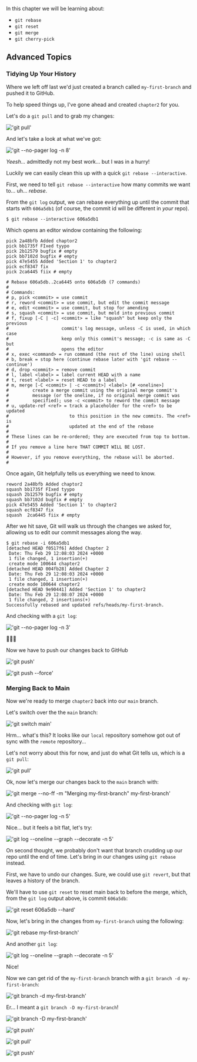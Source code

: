 <!--
  <<< Author notes: Step 1 >>>
  Choose 3-5 steps for your course.
  The first step is always the hardest, so pick something easy!
  Link to docs.github.com for further explanations.
  Encourage users to open new tabs for steps!
-->

In this chapter we will be learning about:

* `git rebase`
* `git reset`
* `git merge`
* `git cherry-pick`

## Advanced Topics

### Tidying Up Your History

Where we left off last we'd just created a branch called `my-first-branch` and pushed it to GitHub.

To help speed things up, I've gone ahead and created `chapter2` for you.

Let's do a `git pull` and to grab my changes:

!['git pull'](/images/2-step-shell-0.svg)

And let's take a look at what we've got:

!['git --no-pager log -n 8'](/images/2-step-shell-1.svg)

*Yeesh...* admittedly not my best work... but I was in a hurry!

Luckily we can easily clean this up with a quick `git rebase --interactive`.

First, we need to tell `git rebase --interactive` how many commits we want to... uh... *rebase*.

From the `git log` output, we can rebase everything up until the commit that starts with `606a5db1` (of course, the commit id will be different in *your* repo).

```shell
$ git rebase --interactive 606a5db1
```

Which opens an editor window containing the following:

```shell
pick 2a48bfb Added chaptor2
pick bb1735f FIxed tyypo
pick 2b12579 bugfix # empty
pick bb7102d bugfix # empty
pick 47e5455 Added 'Section 1' to chapter2
pick ecf8347 fix
pick 2ca6445 fiix # empty

# Rebase 606a5db..2ca6445 onto 606a5db (7 commands)
#
# Commands:
# p, pick <commit> = use commit
# r, reword <commit> = use commit, but edit the commit message
# e, edit <commit> = use commit, but stop for amending
# s, squash <commit> = use commit, but meld into previous commit
# f, fixup [-C | -c] <commit> = like "squash" but keep only the previous
#                    commit's log message, unless -C is used, in which case
#                    keep only this commit's message; -c is same as -C but
#                    opens the editor
# x, exec <command> = run command (the rest of the line) using shell
# b, break = stop here (continue rebase later with 'git rebase --continue')
# d, drop <commit> = remove commit
# l, label <label> = label current HEAD with a name
# t, reset <label> = reset HEAD to a label
# m, merge [-C <commit> | -c <commit>] <label> [# <oneline>]
#         create a merge commit using the original merge commit's
#         message (or the oneline, if no original merge commit was
#         specified); use -c <commit> to reword the commit message
# u, update-ref <ref> = track a placeholder for the <ref> to be updated
#                       to this position in the new commits. The <ref> is
#                       updated at the end of the rebase
#
# These lines can be re-ordered; they are executed from top to bottom.
#
# If you remove a line here THAT COMMIT WILL BE LOST.
#
# However, if you remove everything, the rebase will be aborted.
#
```

Once again, Git helpfully tells us everything we need to know.

```shell
reword 2a48bfb Added chaptor2
squash bb1735f FIxed tyypo
squash 2b12579 bugfix # empty
squash bb7102d bugfix # empty
pick 47e5455 Added 'Section 1' to chapter2
squash ecf8347 fix
squash  2ca6445 fiix # empty
```

After we hit save, Git will walk us through the changes we asked for, allowing us to edit our commit messages along the way.

```shell
$ git rebase -i 606a5db1
[detached HEAD f0517f6] Added Chapter 2
 Date: Thu Feb 29 12:08:03 2024 +0000
 1 file changed, 1 insertion(+)
 create mode 100644 chapter2
[detached HEAD 004fb28] Added Chapter 2
 Date: Thu Feb 29 12:08:03 2024 +0000
 1 file changed, 1 insertion(+)
 create mode 100644 chapter2
[detached HEAD 9e90441] Added 'Section 1' to chapter2
 Date: Thu Feb 29 12:08:07 2024 +0000
 1 file changed, 2 insertions(+)
Successfully rebased and updated refs/heads/my-first-branch.
```

And checking with a `git log`:

!['git --no-pager log -n 3'](/images/2-step-shell-3.svg)

🤌🤌🤌

Now we have to push our changes back to GitHub

!['git push'](/images/2-step-shell-4.svg)

!['git push --force'](/images/2-step-shell-5.svg)

### Merging Back to Main

Now we're ready to merge `chapter2` back into our `main` branch.

Let's switch over the the `main` branch:

!['git switch main'](/images/2-step-shell-6.svg)

Hrm... what's this?  It looks like our `local` repository somehow got out of sync with the `remote` repository...

Let's not worry about this for now, and just do what Git tells us, which is a `git pull`:

!['git pull'](/images/2-step-shell-7.svg)

Ok, now let's merge our changes back to the `main` branch with:

!['git merge --no-ff -m "Merging my-first-branch" my-first-branch'](/images/2-step-shell-8.svg)

And checking with `git log`:

!['git --no-pager log -n 5'](/images/2-step-shell-9.svg)

Nice... but it feels a bit flat, let's try:

!['git log --oneline --graph --decorate -n 5'](/images/2-step-shell-10.svg)

On second thought, we probably don't want that branch crudding up our repo until the end of time.  Let's bring in our changes using `git rebase` instead.

First, we have to undo our changes.  Sure, we could use `git revert`, but that leaves a history of the branch.

We'll have to use `git reset` to reset main back to before the merge, which, from the `git log` output above, is commit `606a5db`:

!['git reset 606a5db --hard'](/images/2-step-shell-11.svg)

Now, let's bring in the changes from `my-first-branch` using the following:

!['git rebase my-first-branch'](/images/2-step-shell-12.svg)

And another `git log`:

!['git log --oneline --graph --decorate -n 5'](/images/2-step-shell-13.svg)

Nice!

Now we can get rid of the `my-first-branch` branch with a `git branch -d my-first-branch`:

!['git branch -d my-first-branch'](/images/2-step-shell-14.svg)

Er... I meant a `git branch -D my-first-branch`!

!['git branch -D my-first-branch'](/images/2-step-shell-15.svg)

!['git push'](/images/2-step-shell-16.svg)

!['git pull'](/images/2-step-shell-17.svg)

!['git push'](/images/2-step-shell-18.svg)
